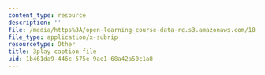 ```yaml
---
content_type: resource
description: ''
file: /media/https%3A/open-learning-course-data-rc.s3.amazonaws.com/18-01sc-single-variable-calculus-fall-2010/1b461da9446c575e9ae168a42a50c1a8_PNTnmH6jsRI.vtt
file_type: application/x-subrip
resourcetype: Other
title: 3play caption file
uid: 1b461da9-446c-575e-9ae1-68a42a50c1a8
---
```

